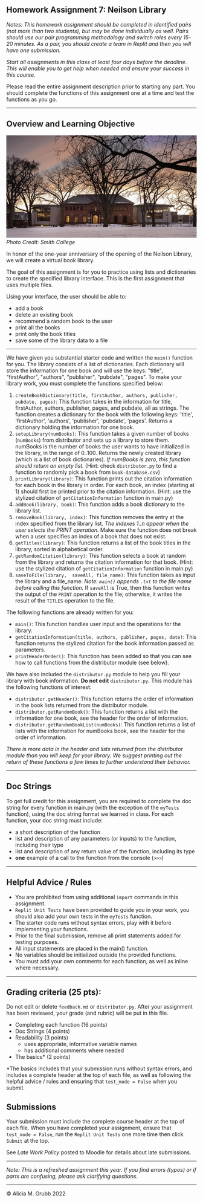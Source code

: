 Homework Assignment 7: Neilson Library 
---

*Notes: This homework assignment should be completed in identified pairs (not more than two students), but may be done individually as well. Pairs should use our pair programming methodology and switch roles every 15-20 minutes. As a pair, you should create a team in Replit and then you will have one submission.*

*Start all assignments in this class at least four days before the deadline. This will enable you to get help when needed and ensure your success in this course.*

Please read the entire assignment description prior to starting any part. 
You should complete the functions of this assignment one at a time and test the functions as you go.

---

## Overview and Learning Objective

![Neilson Library](assets/neilson.png)
_Photo Credit: Smith College_ 

In honor of the one-year anniversary of the opening of the Neilson Library, we will create a virtual book library.

The goal of this assignment is for you to practice using lists and dictionaries to create the specified library interface. This is the first assignment that uses multiple files.

Using your interface, the user should be able to:
* add a book
* delete an existing book
* recommend a random book to the user
* print all the books
* print only the book titles
* save some of the library data to a file

---

We have given you substantial starter code and written the `main()` function for you. The library consists of a list of dictionaries. Each dictionary will store the information for one book and will use the keys: "title", "firstAuthor", "authors", "publisher", "pubdate", "pages". To make your library work, you must complete the functions specified below:

1. `createBookDictionary(title, firstAuthor, authors, publisher, pubdate, pages)`: This function takes in the information for title, firstAuthor, authors, publisher, pages, and pubdate, all as strings. The function creates a dictionary for the book with the following keys: 'title', 'firstAuthor', 'authors', 'publisher', 'pubdate', 'pages'. Returns a dictionary holding the information for one book.
2. `setupLibrary(numBooks)`: This function takes a given number of books (`numBooks`) from distributor and sets up a library to store them. numBooks is the number of books the user wants to have initialized in the library, in the range of 0..100. Returns the newly created library (which is a list of book dictionaries). *If numBooks is zero, this function should return an empty list.* (Hint: check `distributor.py` to find a function to randomly pick a book from `book-database.csv`)
3. `printLibrary(library)`: This function prints out the citation information for each book in the library in order. For each book, an index (starting at 1) should first be printed prior to the citation information. (Hint: use the stylized citation of `getCitationInformation` function in main.py)
4. `addBook(library, book)`: This function adds a book dictionary to the library list.
5. `removeBook(library, index)`: This function removes the entry at the index specified from the library list. *The indexes 1..n appear when the user selects the PRINT operation.* Make sure the function does not break when a user specifies an index of a book that does not exist.
6. `getTitles(library)`: This function returns a list of the book titles in the library, sorted in alphabetical order.
7. `getRandomCitation(library)`: This function selects a book at random from the library and returns the citation information for that book. (Hint: use the stylized citation of `getCitationInformation` function in main.py)
8. `saveToFile(library,  saveAll, file_name)`: This function takes as input the library and a file_name. _Note: `main()` appends `.txt` to the file name before calling this function._ If `saveAll` is True, then this function writes the output of the `PRINT` operation to the file; otherwise, it writes the result of the `TITLES` operation to the file.

The following functions are already written for you:

* `main()`: This function handles user input and the operations for the library.
* `getCitationInformation(title, authors, publisher, pages, date)`: This function returns the stylized citation for the book information passed as parameters.
* `printHeaderOrder()`: This function has been added so that you can see how to call functions from the distributor module (see below).

We have also included the `distributor.py` module to help you fill your library with book information. **Do not edit** `distributor.py`. This module has the following functions of interest:

* `distributor.getHeader()`: This function returns the order of information in the book lists returned from the distributor module. 
* `distributor.getRandomBook()`: This function returns a list with the information for one book, see the header for the order of information.
* `distributor.getRandomBookList(numBooks)`: This function returns a list of lists with the information for numBooks book, see the header for the order of information.

*There is more data in the header and lists returned from the distributor module than you will keep for your library. We suggest printing out the return of these functions a few times to further understand their behavior.*

--- 

## Doc Strings
To get full credit for this assignment, you are required to complete the doc string for every function in main.py (with the exception of the `myTests` function), using the doc string format we learned in class. For each function, your doc string must include:

* a short description of the function
* list and description of any parameters (or inputs) to the function, including their type
* list and description of any return value of the function, including its type
* **one** example of a call to the function from the console (`>>>`) 

---

## Helpful Advice / Rules

* You are prohibited from using additional `import` commands in this assignment.
* `Replit Unit Tests` have been provided to guide you in your work, you should also add your own tests in the `myTests` function.
* The starter code runs without syntax errors, play with it before implementing your functions.
* Prior to the final submission, remove all print statements added for testing purposes.
* All input statements are placed in the main() function. 
* No variables should be initialized outside the provided functions.
* You must add your own comments for each function, as well as inline where necessary.

---

## Grading criteria (25 pts):

Do not edit or delete `feedback.md` or `distributor.py`.
After your assignment has been reviewed, your grade (and rubric) will be put in this file.

* Completing each function (16 points)
* Doc Strings (4 points)
* Readability (3 points)
    + uses appropriate, informative variable names
    + has additional comments where needed
* The basics* (2 points)

*The basics includes that your submission runs without syntax errors, and includes a complete header at the top of each file, as well as following the helpful advice / rules and ensuring that `test_mode = False` when you submit.


## Submissions

Your submission must include the complete course header at the top of each file.
When you have completed your assignment, ensure that `test_mode = False`, run the `Replit Unit Tests` one more time then click `Submit` at the top.

See *Late Work Policy* posted to Moodle for details about late submissions.

---

*Note: This is a refreshed assignment this year. If you find errors (typos) or if parts are confusing, please ask clarifying questions.*

---

© Alicia M. Grubb 2022



